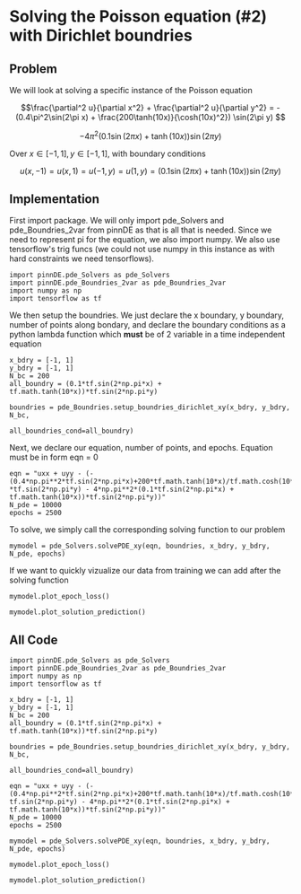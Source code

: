 # Solving the Poisson equation (#2) with Dirichlet boundries

## Problem
We will look at solving a specific instance of the Poisson equation

$$\frac{\partial^2 u}{\partial x^2} + \frac{\partial^2 u}{\partial y^2} = -(0.4\pi^2\sin(2\pi x) + \frac{200\tanh(10x)}{\cosh(10x)^2})
\sin(2\pi y) $$

$$- 4\pi^2(0.1\sin(2\pi x) + \tanh(10x))\sin(2\pi y)$$

Over $x\in[-1,1], y\in[-1,1]$, with boundary conditions

$$u(x, -1) = u(x, 1) = u(-1, y) = u(1, y) = (0.1\sin(2\pi x) + \tanh(10x))\sin(2\pi y)$$

## Implementation

First import package. We will only import pde_Solvers and pde_Boundries_2var from pinnDE as that is all that is needed. Since we need to represent pi for the equation, we also import numpy. We also use tensorflow's trig funcs (we could not use numpy in this instance as with hard constraints we need tensorflows).

    import pinnDE.pde_Solvers as pde_Solvers
    import pinnDE.pde_Boundries_2var as pde_Boundries_2var
    import numpy as np
    import tensorflow as tf

We then setup the boundries. We just declare the x boundary, y boundary, number of points along bondary, and declare the 
boundary conditions as a python lambda function which **must** be of 2 variable in a time independent equation

    x_bdry = [-1, 1]
    y_bdry = [-1, 1]
    N_bc = 200
    all_boundry = (0.1*tf.sin(2*np.pi*x) + tf.math.tanh(10*x))*tf.sin(2*np.pi*y)

    boundries = pde_Boundries.setup_boundries_dirichlet_xy(x_bdry, y_bdry, N_bc, 
                                                        all_boundries_cond=all_boundry)

Next, we declare our equation, number of points, and epochs. Equation must be in form eqn = 0

    eqn = "uxx + uyy - (-(0.4*np.pi**2*tf.sin(2*np.pi*x)+200*tf.math.tanh(10*x)/tf.math.cosh(10*x)**2)
    *tf.sin(2*np.pi*y) - 4*np.pi**2*(0.1*tf.sin(2*np.pi*x) + tf.math.tanh(10*x))*tf.sin(2*np.pi*y))"
    N_pde = 10000
    epochs = 2500

To solve, we simply call the corresponding solving function to our problem

    mymodel = pde_Solvers.solvePDE_xy(eqn, boundries, x_bdry, y_bdry, N_pde, epochs)

If we want to quickly vizualize our data from training we can add after the solving function

    mymodel.plot_epoch_loss()

    mymodel.plot_solution_prediction()

## All Code

    import pinnDE.pde_Solvers as pde_Solvers
    import pinnDE.pde_Boundries_2var as pde_Boundries_2var
    import numpy as np
    import tensorflow as tf

    x_bdry = [-1, 1]
    y_bdry = [-1, 1]
    N_bc = 200
    all_boundry = (0.1*tf.sin(2*np.pi*x) + tf.math.tanh(10*x))*tf.sin(2*np.pi*y)

    boundries = pde_Boundries.setup_boundries_dirichlet_xy(x_bdry, y_bdry, N_bc, 
                                                    all_boundries_cond=all_boundry)

    eqn = "uxx + uyy - (-(0.4*np.pi**2*tf.sin(2*np.pi*x)+200*tf.math.tanh(10*x)/tf.math.cosh(10*x)**2)*
    tf.sin(2*np.pi*y) - 4*np.pi**2*(0.1*tf.sin(2*np.pi*x) + tf.math.tanh(10*x))*tf.sin(2*np.pi*y))"
    N_pde = 10000
    epochs = 2500

    mymodel = pde_Solvers.solvePDE_xy(eqn, boundries, x_bdry, y_bdry, N_pde, epochs)

    mymodel.plot_epoch_loss()

    mymodel.plot_solution_prediction()
